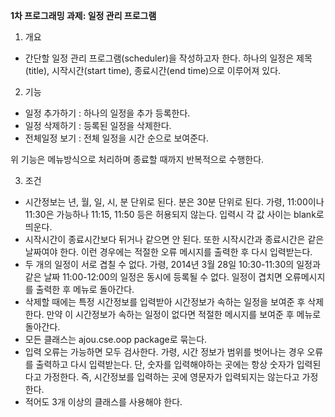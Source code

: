**1차 프로그래밍 과제: 일정 관리 프로그램**

1) 개요
 - 간단할 일정 관리 프로그램(scheduler)을 작성하고자 한다. 하나의 일정은 제목(title), 시작시간(start time), 종료시간(end time)으로 이루어져 있다. 


2) 기능
 - 일정 추가하기 : 하나의 일정을 추가 등록한다.
 - 일정 삭제하기 : 등록된 일정을 삭제한다.
 - 전체일정 보기 : 전체 일정을 시간 순으로 보여준다.

위 기능은 메뉴방식으로 처리하며 종료할 때까지 반복적으로 수행한다.

3) 조건
 - 시간정보는 년, 월, 일, 시, 분 단위로 된다. 분은 30분 단위로 된다. 가령, 11:00이나 11:30은 가능하나 11:15, 11:50 등은 허용되지 않는다. 입력시 각 값 사이는 blank로 띄운다. 
 - 시작시간이 종료시간보다 뒤거나 같으면 안 된다. 또한 시작시간과 종료시간은 같은 날짜여야 한다. 이런 경우에는 적절한 오류 메시지를 출력한 후 다시 입력받는다. 
 - 두 개의 일정이 서로 겹칠 수 없다. 가령, 2014년 3월 28일 10:30-11:30의 일정과 같은 날짜 11:00-12:00의 일정은 동시에 등록될 수 없다. 일정이 겹치면 오류메시지를 출력한 후 메뉴로 돌아간다.
 - 삭제할 때에는 특정 시간정보를 입력받아 시간정보가 속하는 일정을 보여준 후 삭제한다. 만약 이 시간정보가 속하는 일정이 없다면 적절한 메시지를 보여준 후 메뉴로 돌아간다.
 - 모든 클래스는 ajou.cse.oop package로 묶는다.
 - 입력 오류는 가능하면 모두 검사한다. 가령, 시간 정보가 범위를 벗어나는 경우 오류를 출력하고 다시 입력받는다. 단, 숫자를 입력해야하는 곳에는 항상 숫자가 입력된다고 가정한다. 즉, 시간정보를 입력하는 곳에 영문자가 입력되지는 않는다고 가정한다.
 - 적어도 3개 이상의 클래스를 사용해야 한다.
